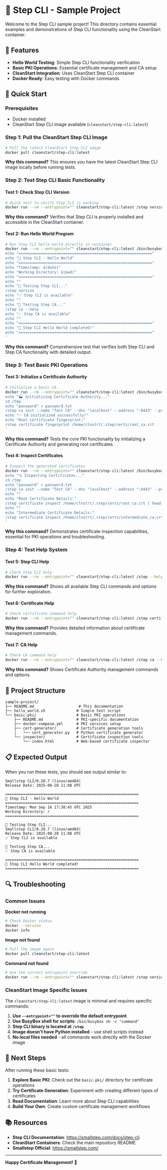 # 🔐 Step CLI - Sample Project

Welcome to the Step CLI sample project! This directory contains essential examples and demonstrations of Step CLI functionality using the CleanStart container.

## 🌟 Features

- **Hello World Testing**: Simple Step CLI functionality verification
- **Basic PKI Operations**: Essential certificate management and CA setup
- **CleanStart Integration**: Uses CleanStart Step CLI container
- **Docker Ready**: Easy testing with Docker commands

## 🚀 Quick Start

### Prerequisites

- Docker installed
- CleanStart Step CLI image available (`cleanstart/step-cli:latest`)

### Step 1: Pull the CleanStart Step CLI Image

```bash
# Pull the latest CleanStart Step CLI image
docker pull cleanstart/step-cli:latest
```

**Why this command?** This ensures you have the latest CleanStart Step CLI image locally before running tests.

### Step 2: Test Step CLI Basic Functionality

#### Test 1: Check Step CLI Version

```bash
# Quick test to verify Step CLI is working
docker run --rm --entrypoint="" cleanstart/step-cli:latest /step version
```

**Why this command?** Verifies that Step CLI is properly installed and accessible in the CleanStart container.

#### Test 2: Run Hello World Program

```bash
# Run Step CLI hello world directly in container
docker run --rm --entrypoint="" cleanstart/step-cli:latest /bin/busybox sh -c '
echo "============================================================"
echo "🔐 Step CLI - Hello World"
echo "============================================================"
echo "Timestamp: $(date)"
echo "Working Directory: $(pwd)"
echo "============================================================"
echo ""
echo "🧪 Testing Step CLI..."
/step version
echo "✅ Step CLI is available"
echo ""
echo "🧪 Testing Step CA..."
/step ca --help
echo "✅ Step CA is available"
echo ""
echo "============================================================"
echo "🎉 Step CLI Hello World completed!"
echo "============================================================"
'
```

**Why this command?** Comprehensive test that verifies both Step CLI and Step CA functionality with detailed output.

### Step 3: Test Basic PKI Operations

#### Test 3: Initialize a Certificate Authority

```bash
# Initialize a basic CA
docker run --rm --entrypoint="" cleanstart/step-cli:latest /bin/busybox sh -c '
echo "🏭 Initializing Certificate Authority..."
cd /tmp
echo "password" > password.txt
/step ca init --name "Test CA" --dns "localhost" --address ":8443" --provisioner "admin" --password-file password.txt --pki
echo "✅ CA initialized successfully!"
echo "Root certificate fingerprint:"
/step certificate fingerprint /home/clnstrt/.step/certs/root_ca.crt
'
```

**Why this command?** Tests the core PKI functionality by initializing a Certificate Authority and generating root certificates.

#### Test 4: Inspect Certificates

```bash
# Inspect the generated certificates
docker run --rm --entrypoint="" cleanstart/step-cli:latest /bin/busybox sh -c '
echo "🔍 Inspecting Certificates..."
cd /tmp
echo "password" > password.txt
/step ca init --name "Test CA" --dns "localhost" --address ":8443" --provisioner "admin" --password-file password.txt --pki
echo ""
echo "Root Certificate Details:"
/step certificate inspect /home/clnstrt/.step/certs/root_ca.crt | head -10
echo ""
echo "Intermediate Certificate Details:"
/step certificate inspect /home/clnstrt/.step/certs/intermediate_ca.crt | head -10
'
```

**Why this command?** Demonstrates certificate inspection capabilities, essential for PKI operations and troubleshooting.

### Step 4: Test Help System

#### Test 5: Step CLI Help

```bash
# Check Step CLI help
docker run --rm --entrypoint="" cleanstart/step-cli:latest /step --help
```

**Why this command?** Shows all available Step CLI commands and options for further exploration.

#### Test 6: Certificate Help

```bash
# Check certificate command help
docker run --rm --entrypoint="" cleanstart/step-cli:latest /step certificate --help
```

**Why this command?** Provides detailed information about certificate management commands.

#### Test 7: CA Help

```bash
# Check CA command help
docker run --rm --entrypoint="" cleanstart/step-cli:latest /step ca --help
```

**Why this command?** Shows Certificate Authority management commands and options.

## 📁 Project Structure

```
sample-project/
├── README.md                    # This documentation
├── hello_world.sh              # Simple test script
└── basic-pki/                  # Basic PKI operations
    ├── README.md               # PKI-specific documentation
    ├── docker-compose.yml      # PKI services setup
    ├── cert-generator/         # Certificate generation tools
    │   └── cert_generator.py   # Python certificate generator
    └── inspector/              # Certificate inspection tools
        └── index.html          # Web-based certificate inspector
```

## 📋 Expected Output

When you run these tests, you should see output similar to:

```
Smallstep CLI/0.28.7 (linux/amd64)
Release Date: 2025-08-28 11:08 UTC

============================================================
🔐 Step CLI - Hello World
============================================================
Timestamp: Mon Sep 16 17:30:45 UTC 2025
Working Directory: /
============================================================

🧪 Testing Step CLI...
Smallstep CLI/0.28.7 (linux/amd64)
Release Date: 2025-08-28 11:08 UTC
✅ Step CLI is available

🧪 Testing Step CA...
✅ Step CA is available

============================================================
🎉 Step CLI Hello World completed!
============================================================
```

## 🔍 Troubleshooting

### Common Issues

**Docker not running**
```bash
# Check Docker status
docker --version
docker info
```

**Image not found**
```bash
# Pull the image again
docker pull cleanstart/step-cli:latest
```

**Command not found**
```bash
# Use the correct entrypoint override
docker run --rm --entrypoint="" cleanstart/step-cli:latest /step version
```

### CleanStart Image Specific Issues

The `cleanstart/step-cli:latest` image is minimal and requires specific commands:

1. **Use `--entrypoint=""` to override the default entrypoint**
2. **Use BusyBox shell for scripts**: `/bin/busybox sh -c "command"`
3. **Step CLI binary is located at `/step`**
4. **Image doesn't have Python installed** - use shell scripts instead
5. **No local files needed** - all commands work directly with the Docker image

## 🚀 Next Steps

After running these basic tests:

1. **Explore Basic PKI**: Check out the `basic-pki/` directory for certificate operations
2. **Try Certificate Generation**: Experiment with creating different types of certificates
3. **Read Documentation**: Learn more about Step CLI capabilities
4. **Build Your Own**: Create custom certificate management workflows

## 📚 Resources

- **Step CLI Documentation**: https://smallstep.com/docs/step-cli
- **CleanStart Containers**: Check the main repository README
- **Smallstep Official**: https://smallstep.com/

---

**Happy Certificate Management! 🔐**